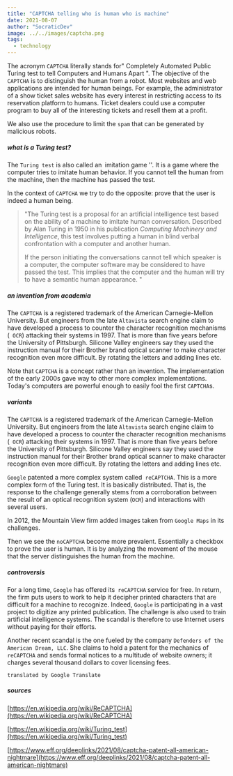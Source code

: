 ```yaml
---
title: "CAPTCHA telling who is human who is machine"
date: 2021-08-07
author: "SocraticDev"
image: ../../images/captcha.png
tags:
  - technology
---
```


The acronym `CAPTCHA` literally stands for" Completely Automated Public Turing test to tell Computers and Humans Apart ". The objective of the `CAPTCHA` is to distinguish the human from a robot. Most websites and web applications are intended for human beings. For example, the administrator of a show ticket sales website has every interest in restricting access to its reservation platform to humans. Ticket dealers could use a computer program to buy all of the interesting tickets and resell them at a profit.

We also use the procedure to limit the `spam` that can be generated by malicious robots.

##### what is a Turing test?
The `Turing test` is also called an` `imitation game ''. It is a game where the computer tries to imitate human behavior. If you cannot tell the human from the machine, then the machine has passed the test.

In the context of `CAPTCHA` we try to do the opposite: prove that the user is indeed a human being.

> "The Turing test is a proposal for an artificial intelligence test based on the ability of a machine to imitate human conversation. Described by Alan Turing in 1950 in his publication _Computing Machinery and Intelligence_, this test involves putting a human in blind verbal confrontation with a computer and another human.
>
> If the person initiating the conversations cannot tell which speaker is a computer, the computer software may be considered to have passed the test. This implies that the computer and the human will try to have a semantic human appearance. "

##### an invention from academia
The `CAPTCHA` is a registered trademark of the American Carnegie-Mellon University. But engineers from the late `Altavista` search engine claim to have developed a process to counter the character recognition mechanisms (` OCR`) attacking their systems in 1997. That is more than five years before the University of Pittsburgh. Silicone Valley engineers say they used the instruction manual for their Brother brand optical scanner to make character recognition even more difficult. By rotating the letters and adding lines etc.

Note that `CAPTCHA` is a concept rather than an invention. The implementation of the early 2000s gave way to other more complex implementations. Today's computers are powerful enough to easily fool the first `CAPTCHA`s.

##### variants
The `CAPTCHA` is a registered trademark of the American Carnegie-Mellon University. But engineers from the late `Altavista` search engine claim to have developed a process to counter the character recognition mechanisms (` OCR`) attacking their systems in 1997. That is more than five years before the University of Pittsburgh. Silicone Valley engineers say they used the instruction manual for their Brother brand optical scanner to make character recognition even more difficult. By rotating the letters and adding lines etc.

`Google` patented a more complex system called` reCAPTCHA`. This is a more complex form of the Turing test. It is basically distributed. That is, the response to the challenge generally stems from a corroboration between the result of an optical recognition system (`OCR`) and interactions with several users.

In 2012, the Mountain View firm added images taken from `Google Maps` in its challenges.

Then we see the `noCAPTCHA` become more prevalent. Essentially a checkbox to prove the user is human. It is by analyzing the movement of the mouse that the server distinguishes the human from the machine.

##### controversis

For a long time, `Google` has offered its` reCAPTCHA` service for free. In return, the firm puts users to work to help it decipher printed characters that are difficult for a machine to recognize. Indeed, `Google` is participating in a vast project to digitize any printed publication. The challenge is also used to train artificial intelligence systems. The scandal is therefore to use Internet users without paying for their efforts.

Another recent scandal is the one fueled by the company `Defenders of the American Dream, LLC`. She claims to hold a patent for the mechanics of `reCAPTCHA` and sends formal notices to a multitude of website owners; it charges several thousand dollars to cover licensing fees.

`translated by Google Translate`

 ##### sources
 [https://en.wikipedia.org/wiki/ReCAPTCHA](https://en.wikipedia.org/wiki/ReCAPTCHA)

 [https://en.wikipedia.org/wiki/Turing_test](https://en.wikipedia.org/wiki/Turing_test)

 [https://www.eff.org/deeplinks/2021/08/captcha-patent-all-american-nightmare](https://www.eff.org/deeplinks/2021/08/captcha-patent-all-american-nightmare)
